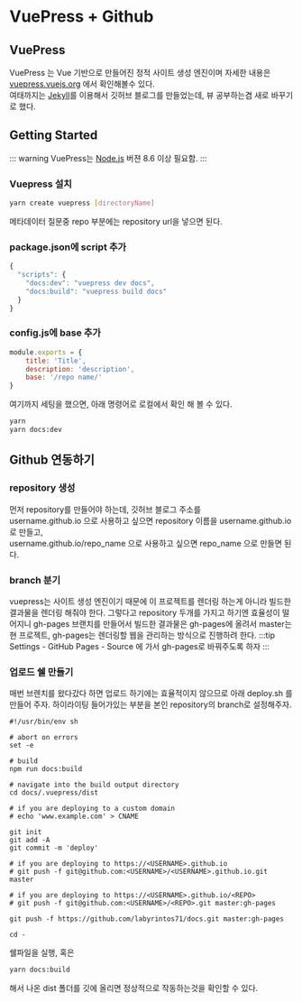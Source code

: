 # VuePress + Github

## VuePress

VuePress 는 Vue 기반으로 만들어진 정적 사이트 생성 엔진이며 자세한 내용은 [vuepress.vuejs.org](https://vuepress.vuejs.org/) 에서 확인해볼수 있다.  
여태까지는 [Jekyll](https://jekyllrb-ko.github.io/)를 이용해서 깃허브 블로그를 만들었는데, 뷰 공부하는겸 새로 바꾸기로 했다.  

## Getting Started
::: warning
VuePress는 [Node.js](https://nodejs.org/ko/) 버젼 8.6 이상 필요함.
:::  

### Vuepress 설치

```bash
yarn create vuepress [directoryName]
```
메타데이터 질문중 repo 부분에는 repository url을 넣으면 된다. 

### package.json에 script 추가
``` js
{
  "scripts": {
    "docs:dev": "vuepress dev docs",
    "docs:build": "vuepress build docs"
  }
}
```

### config.js에 base 추가
``` js
module.exports = {
    title: 'Title',
    description: 'description',
    base: '/repo name/'
}
```
여기까지 세팅을 했으면, 아래 명령어로 로컬에서 확인 해 볼 수 있다.

```bash
yarn
yarn docs:dev
```  

## Github 연동하기  

### repository 생성
먼저 repository를 만들어야 하는데, 깃허브 블로그 주소를  
username.github.io 으로 사용하고 싶으면 repository 이름을 username.github.io 로 만들고,  
username.github.io/repo_name 으로 사용하고 싶으면 repo_name 으로 만들면 된다.  

### branch 분기
vuepress는 사이트 생성 엔진이기 때문에 이 프로젝트를 렌더링 하는게 아니라 빌드한 결과물을 렌더링 해줘야 한다. 그렇다고 repository 두개를 가지고 하기엔 효율성이 떨어지니 gh-pages 브랜치를 만들어서 빌드한 결과물은 gh-pages에 올려서 master는 현 프로젝트, gh-pages는 렌더링할 웹을 관리하는 방식으로 진행하려 한다.
:::tip
Settings - GitHub Pages - Source 에 가서 gh-pages로 바꿔주도록 하자
:::  

### 업로드 쉘 만들기
매번 브렌치를 왔다갔다 하면 업로드 하기에는 효율적이지 않으므로 아래 deploy.sh 를 만들어 주자. 
 하이라이팅 들어가있는 부분을 본인 repository의 branch로 설정해주자.
```sh{25}
#!/usr/bin/env sh

# abort on errors
set -e

# build
npm run docs:build

# navigate into the build output directory
cd docs/.vuepress/dist

# if you are deploying to a custom domain
# echo 'www.example.com' > CNAME

git init
git add -A
git commit -m 'deploy'

# if you are deploying to https://<USERNAME>.github.io
# git push -f git@github.com:<USERNAME>/<USERNAME>.github.io.git master

# if you are deploying to https://<USERNAME>.github.io/<REPO>
# git push -f git@github.com:<USERNAME>/<REPO>.git master:gh-pages

git push -f https://github.com/labyrintos71/docs.git master:gh-pages

cd -
```

쉘파일을 실행, 혹은 
```sh
yarn docs:build
```
해서 나온 dist 폴더를 깃에 올리면 정상적으로 작동하는것을 확인할 수 있다.